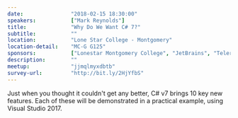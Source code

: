```yaml
---
date:               "2018-02-15 18:30:00"
speakers:           ["Mark Reynolds"]
title:              "Why Do We Want C# 7?"
subtitle:           ""
location:           "Lone Star College - Montgomery"
location-detail:    "MC-G G125"
sponsors:           ["Lonestar Montgomery College", "JetBrains", "Telerik"]
description:        ""
meetup:             "jjmqlmyxdbtb"
survey-url:         "http://bit.ly/2HjYfbS"
---
```

Just when you thought it couldn't get any better, C# v7 brings 10 key new features. Each of these will be demonstrated in a practical example, using Visual Studio 2017.
